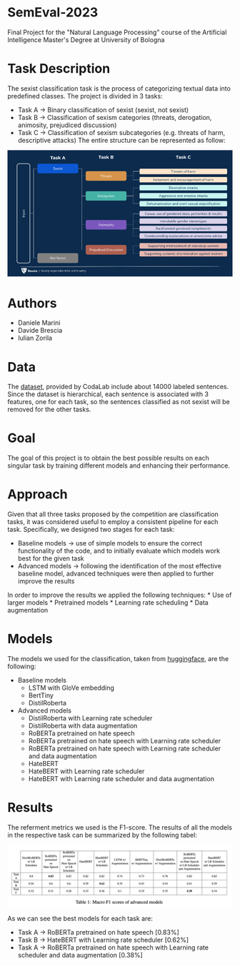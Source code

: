 # SemEval-2023
Final Project for the "Natural Language Processing" course of the Artificial Intelligence Master's Degree at University of Bologna

# Task Description
The sexist classification task is the process of categorizing textual data into predefined classes.
The project is divided in 3 tasks:
* Task A -> Binary classification of sexist (sexist, not sexist)
* Task B -> Classification of sexism categories (threats, derogation, animosity, prejudiced discussion)
* Task C -> Classification of sexism subcategories (e.g. threats of harm, descriptive attacks)
The entire structure can be represented as follow:

![image](https://github.com/DANIELEMARINI99/SemEval-2023/blob/main/edos_vectors.png)

# Authors
* Daniele Marini
* Davide Brescia
* Iulian Zorila

# Data
The [dataset](https://codalab.lisn.upsaclay.fr/competitions/7124#learn_the_details), provided by CodaLab include about 14000 labeled sentences.
Since the dataset is hierarchical, each sentence is associated with 3 features, one for each task, so the sentences classified as not sexist will be removed for the other tasks.

# Goal
The goal of this project is to obtain the best possible results on each singular task by training different models and enhancing their performance.

# Approach
Given that all three tasks proposed by the competition are classification tasks, it was considered useful to employ a consistent pipeline for each task.
Specifically, we designed two stages for each task:
* Baseline models -> use of simple models to ensure the correct functionality of the code, and to initially evaluate which models work best for the given task
* Advanced models -> following the identification of the most effective baseline model, advanced techniques were then applied to further improve the results

In order to improve the results we applied the following techniques:
    * Use of larger models
    * Pretrained models
    * Learning rate scheduling 
    * Data augmentation


# Models
The models we used for the classification, taken from [huggingface](https://huggingface.co/models), are the following:
* Baseline models
    * LSTM with GloVe embedding
    * BertTiny
    * DistilRoberta
* Advanced models
    * DistilRoberta with Learning rate scheduler
    * DistilRoberta with data augmentation
    * RoBERTa pretrained on hate speech
    * RoBERTa pretrained on hate speech with Learning rate scheduler
    * RoBERTa pretrained on hate speech with Learning rate scheduler and data augmentation
    * HateBERT
    * HateBERT with Learning rate scheduler
    * HateBERT with Learning rate scheduler and data augmentation

# Results
The referment metrics we used is the F1-score.
The results of all the models in the respective task can be summarized by the following tabel:

![image](https://github.com/DANIELEMARINI99/SemEval-2023/blob/main/results.png)

As we can see the best models for each task are:
* Task A -> RoBERTa pretrained on hate speech [0.83%]
* Task B -> HateBERT with Learning rate scheduler [0.62%]
* Task A -> RoBERTa pretrained on hate speech with Learning rate scheduler and data augmentation [0.38%]
